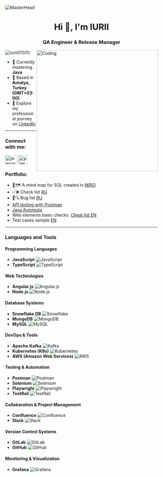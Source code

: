![MasterHead](./main-banner.gif)

<h1 align="center">Hi 👋, I'm IURII</h1>
<h3 align="center">QA Engineer & Release Manager</h3>

<img align="right" alt="Coding" width="400" src="main-image.gif">

<p align="left">
  <img src="https://komarev.com/ghpvc/?username=iurii07070&label=Profile%20views&color=0e75b6&style=flat" alt="iurii07070" />
</p>

- 🌱 Currently mastering **Java**
- 🏡 Based in **Antalya, Turkey (GMT+03:00)**
- 📄 Explore my professional journey on [LinkedIn](https://www.linkedin.com/in/presnov/)

---

<h3 align="left">Connect with me:</h3>
<p align="left">
  <a href="https://linkedin.com/in/presnov" target="blank">
    <img align="center" src="linkedIn-alt.svg" alt="presnov" height="30" width="40" />
  </a>
  <a href="https://t.me/Iurii07070" target="blank">
    <img align="center" src="telegram_icon.png" alt="presnov" height="30" width="30" />
  </a>
</p>

<h3 align="left">Portfolio:</h3>

- 🧠🗺️ A mind map for SQL created in [MIRO](https://miro.com/app/board/uXjVP_7BD8Y=/)
- ✅❌ Check list [RU](https://docs.google.com/spreadsheets/d/1za4sIPUU33VC6ZHJq_3xC3GBZSt7LOlXag1YbnMsBpA/edit?usp=sharing)
- 🐞🔍 Bug list [RU](https://docs.google.com/spreadsheets/d/1OsbrybvPmf29uwqYLLffzObJNHUSOYHiTK7p9DG2O-M/edit?usp=sharing)
- [API testing with Postman](./Postman%20integration/api-test-example.json)
- [Java Autotests](https://github.com/Iurii07070/sprint_4)
- Web elements basic checks. [Cheat list EN](./Cheat%20list%20web%20elements.pdf)
- Test cases sample [EN](https://drive.google.com/file/d/1_GQs7SHqVT5KrMiTDZv7yLPvVg5a0o7o/view?usp=sharing)

---

### Languages and Tools

#### Programming Languages
- **JavaScript** ![JavaScript](https://raw.githubusercontent.com/devicons/devicon/master/icons/javascript/javascript-original.svg)
- **TypeScript** ![TypeScript](https://raw.githubusercontent.com/devicons/devicon/master/icons/typescript/typescript-original.svg)

#### Web Technologies
- **Angular.js** ![Angular.js](https://raw.githubusercontent.com/devicons/devicon/master/icons/angularjs/angularjs-original.svg)
- **Node.js** ![Node.js](https://raw.githubusercontent.com/devicons/devicon/master/icons/nodejs/nodejs-original.svg)

#### Database Systems
- **Snowflake DB** ![Snowflake](https://www.snowflake.com/wp-content/themes/snowflake/assets/images/snowflake.png)
- **MongoDB** ![MongoDB](https://raw.githubusercontent.com/devicons/devicon/master/icons/mongodb/mongodb-original.svg)
- **MySQL** ![MySQL](https://raw.githubusercontent.com/devicons/devicon/master/icons/mysql/mysql-original.svg)

#### DevOps & Tools
- **Apache Kafka** ![Kafka](https://raw.githubusercontent.com/devicons/devicon/master/icons/apachekafka/apachekafka-original.svg)
- **Kubernetes (K8s)** ![Kubernetes](https://raw.githubusercontent.com/devicons/devicon/master/icons/kubernetes/kubernetes-plain.svg)
- **AWS (Amazon Web Services)** ![AWS](https://raw.githubusercontent.com/devicons/devicon/master/icons/amazonwebservices/amazonwebservices-original.svg)

#### Testing & Automation
- **Postman** ![Postman](https://www.vectorlogo.zone/logos/getpostman/getpostman-icon.svg)
- **Selenium** ![Selenium](https://raw.githubusercontent.com/detain/svg-logos/780f25886640cef088af994181646db2f6b1a3f8/svg/selenium-logo.svg)
- **Playwright** ![Playwright](https://raw.githubusercontent.com/microsoft/playwright/main/docs/assets/img/playwright-logo.svg)
- **TestRail** ![TestRail](https://avatars.githubusercontent.com/u/31419538?s=200&v=4)

#### Collaboration & Project Management
- **Confluence** ![Confluence](https://www.vectorlogo.zone/logos/atlassian_confluence/atlassian_confluence-icon.svg)
- **Slack** ![Slack](https://raw.githubusercontent.com/devicons/devicon/master/icons/slack/slack-original.svg)

#### Version Control Systems
- **GitLab** ![GitLab](https://www.vectorlogo.zone/logos/gitlab/gitlab-icon.svg)
- **GitHub** ![GitHub](https://raw.githubusercontent.com/devicons/devicon/master/icons/github/github-original.svg)

#### Monitoring & Visualization
- **Grafana** ![Grafana](https://www.vectorlogo.zone/logos/grafana/grafana-icon.svg)

